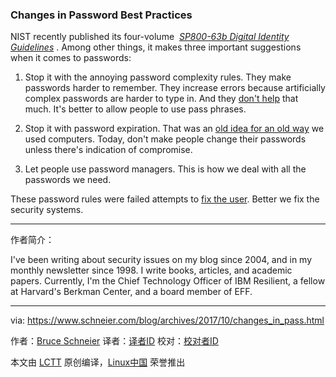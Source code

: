 ### Changes in Password Best Practices

NIST recently published its four-volume  [_SP800-63b Digital Identity Guidelines_][3] . Among other things, it makes three important suggestions when it comes to passwords:

1.  Stop it with the annoying password complexity rules. They make passwords harder to remember. They increase errors because artificially complex passwords are harder to type in. And they [don't help][1] that much. It's better to allow people to use pass phrases.

2.  Stop it with password expiration. That was an [old idea for an old way][2] we used computers. Today, don't make people change their passwords unless there's indication of compromise.

3.  Let people use password managers. This is how we deal with all the passwords we need.

These password rules were failed attempts to [fix the user][4]. Better we fix the security systems.

--------------------------------------------------------------------------------

作者简介：

I've been writing about security issues on my blog since 2004, and in my monthly newsletter since 1998. I write books, articles, and academic papers. Currently, I'm the Chief Technology Officer of IBM Resilient, a fellow at Harvard's Berkman Center, and a board member of EFF.

-----------------

via: https://www.schneier.com/blog/archives/2017/10/changes_in_pass.html

作者：[Bruce Schneier][a]
译者：[译者ID](https://github.com/译者ID)
校对：[校对者ID](https://github.com/校对者ID)

本文由 [LCTT](https://github.com/LCTT/TranslateProject) 原创编译，[Linux中国](https://linux.cn/) 荣誉推出

[a]:https://www.schneier.com/blog/about/
[1]:https://www.wsj.com/articles/the-man-who-wrote-those-password-rules-has-a-new-tip-n3v-r-m1-d-1502124118
[2]:https://securingthehuman.sans.org/blog/2017/03/23/time-for-password-expiration-to-die
[3]:http://nvlpubs.nist.gov/nistpubs/SpecialPublications/NIST.SP.800-63b.pdf
[4]:http://ieeexplore.ieee.org/document/7676198/?reload=true
